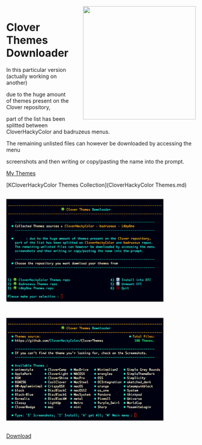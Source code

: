 <img style="float: right; margin-left: 30px; margin-bottom: 20px;" width="300" height="300" src="image/logo.png" align="right">

# Clover Themes Downloader

In this particular version (actually working on another)

due to the huge amount of themes present on the Clover repository,

part of the list has been splitted between CloverHackyColor and badruzeus menus.

The remaining unlisted files can however be downloaded by accessing the menu

screenshots and then writing or copy/pasting the name into the prompt.


[My Themes](media/https://github.com/LAbyOne/Clover-Suite-Builder/blob/main/media/Themes.md)

[KCloverHackyColor Themes Collection](CloverHackyColor Themes.md)


##

<img src="media/Downloader.png" width="418" height="272">

#

<img src="media/CloverHackyColor.png" width="418" height="272">

##

[Download](https://github.com/LAbyOne/Clover-Themes-Downloader/releases)

